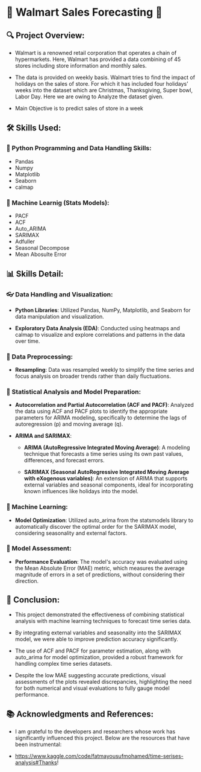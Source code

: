 # 🏪 Walmart Sales Forecasting 🏪 

## 🔍 Project Overview:
* Walmart is a renowned retail corporation that operates a chain of hypermarkets. Here, Walmart has provided a data combining of 45 stores including store information and monthly sales.
  
* The data is provided on weekly basis. Walmart tries to find the impact of holidays on the sales of store. For which it has included four holidays’ weeks into the dataset which are Christmas, Thanksgiving, Super bowl, Labor Day. Here we are owing to Analyze the dataset given.

* Main Objective is to predict sales of store in a week

## 🛠️ Skills Used:
### 🐍 Python Programming and Data Handling Skills:
* Pandas
* Numpy
* Matplotlib
* Seaborn
* calmap
### 🤖 Machine Learnig (Stats Models):
* PACF
* ACF
* Auto_ARIMA
* SARIMAX
* Adfuller
* Seasonal Decompose
* Mean Abosulte Error

## 📊 Skills Detail:
### 👓 Data Handling and Visualization:
- **Python Libraries**: Utilized Pandas, NumPy, Matplotlib, and Seaborn for data manipulation and visualization.
  
- **Exploratory Data Analysis (EDA)**: Conducted using heatmaps and calmap to visualize and explore correlations and patterns in the data over time.

### 🔄 Data Preprocessing:
- **Resampling**: Data was resampled weekly to simplify the time series and focus analysis on broader trends rather than daily fluctuations.

### 🔢 Statistical Analysis and Model Preparation:
- **Autocorrelation and Partial Autocorrelation (ACF and PACF)**: Analyzed the data using ACF and PACF plots to identify the appropriate parameters for ARIMA modeling, specifically to determine the lags of autoregression (p) and moving average (q).

- **ARIMA and SARIMAX**:
  - **ARIMA (AutoRegressive Integrated Moving Average)**: A modeling technique that forecasts a time series using its own past values, differences, and forecast errors.
    
  - **SARIMAX (Seasonal AutoRegressive Integrated Moving Average with eXogenous variables)**: An extension of ARIMA that supports external variables and seasonal components, ideal for incorporating known influences like holidays into the model.

### 🤖 Machine Learning:
- **Model Optimization**: Utilized auto_arima from the statsmodels library to automatically discover the optimal order for the SARIMAX model, considering seasonality and external factors.

###  📏 Model Assessment:
- **Performance Evaluation**: The model's accuracy was evaluated using the Mean Absolute Error (MAE) metric, which measures the average magnitude of errors in a set of predictions, without considering their direction.

## 🎯 Conclusion:
* This project demonstrated the effectiveness of combining statistical analysis with machine learning techniques to forecast time series data.
  
* By integrating external variables and seasonality into the SARIMAX model, we were able to improve prediction accuracy significantly.
  
* The use of ACF and PACF for parameter estimation, along with auto_arima for model optimization, provided a robust framework for handling complex time series datasets.

* Despite the low MAE suggesting accurate predictions, visual assessments of the plots revealed discrepancies, highlighting the need for both numerical and visual evaluations to fully gauge model performance.

## 📚 Acknowledgments and References:
* I am grateful to the developers and researchers whose work has significantly influenced this project. Below are the resources that have been instrumental:

* https://www.kaggle.com/code/fatmayousufmohamed/time-serises-analysis#Thanks!
